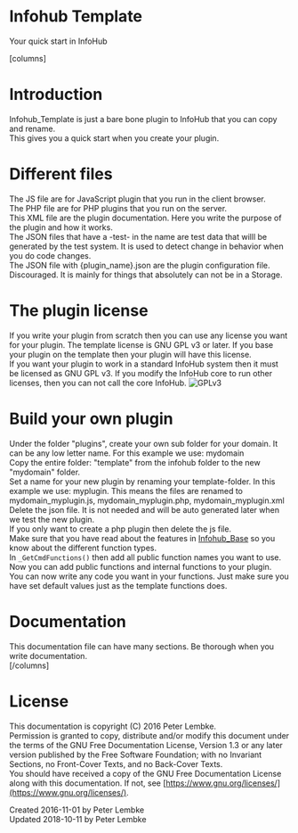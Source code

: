# Infohub Template
Your quick start in InfoHub
  
[columns]
# Introduction
Infohub_Template is just a bare bone plugin to InfoHub that you can copy and rename.  
This gives you a quick start when you create your plugin.  

# Different files
The JS file are for JavaScript plugin that you run in the client browser.  
The PHP file are for PHP plugins that you run on the server.  
This XML file are the plugin documentation. Here you write the purpose of the plugin and how it works.  
The JSON files that have a -test- in the name are test data that willl be generated by the test system. It is used to detect change in behavior when you do code changes.  
The JSON file with {plugin_name}.json are the plugin configuration file. Discouraged. It is mainly for things that absolutely can not be in a Storage.  

# The plugin license
If you write your plugin from scratch then you can use any license you want for your plugin. The template license is GNU GPL v3 or later. If you base your plugin on the template then your plugin will have this license.  
If you want your plugin to work in a standard InfoHub system then it must be licensed as GNU GPL v3. If you modify the InfoHub core to run other licenses, then you can not call the core InfoHub.
![GPLv3](infohub_doc/asset/icon/gplv3-logo.svg)  

# Build your own plugin
Under the folder "plugins", create your own sub folder for your domain. It can be any low letter name. For this example we use: mydomain  
Copy the entire folder: "template" from the infohub folder to the new "mydomain" folder.  
Set a name for your new plugin by renaming your template-folder. In this example we use: myplugin. This means the files are renamed to mydomain_myplugin.js, mydomain_myplugin.php, mydomain_myplugin.xml  
Delete the json file. It is not needed and will be auto generated later when we test the new plugin.  
If you only want to create a php plugin then delete the js file.  
Make sure that you have read about the features in [Infohub_Base](plugin,infohub_base) so you know about the different function types.  
In `_GetCmdFunctions()` then add all public function names you want to use. Now you can add public functions and internal functions to your plugin.  
You can now write any code you want in your functions. Just make sure you have set default values just as the template functions does.  

# Documentation
This documentation file can have many sections. Be thorough when you write documentation.  
[/columns]

# License
This documentation is copyright (C) 2016 Peter Lembke.  
Permission is granted to copy, distribute and/or modify this document under the terms of the GNU Free Documentation License, Version 1.3 or any later version published by the Free Software Foundation; with no Invariant Sections, no Front-Cover Texts, and no Back-Cover Texts.  
You should have received a copy of the GNU Free Documentation License along with this documentation. If not, see [https://www.gnu.org/licenses/](https://www.gnu.org/licenses/).  

Created 2016-11-01 by Peter Lembke  
Updated 2018-10-11 by Peter Lembke  
